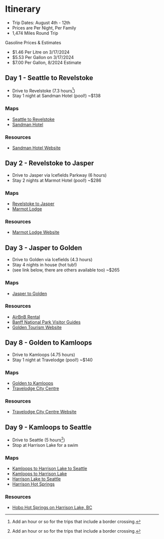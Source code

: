 # Itinerary

- Trip Dates: August 4th - 12th
- Prices are Per Night, Per Family
- 1,474 Miles Round Trip

Gasoline Prices & Estimates

- \$1.46 Per Litre on 3/17/2024
- \$5.53 Per Gallon on 3/17/2024
- \$7.00 Per Gallon, 8/2024 Estimate

## Day 1 - Seattle to Revelstoke

- Drive to Revelstoke (7.3 hours[^1])
- Stay 1 night at Sandman Hotel (pool!) ~\$138

### Maps

- [Seattle to Revelstoke](https://maps.app.goo.gl/oR3bU1x9EXumRRE48)
- [Sandman Hotel](https://maps.app.goo.gl/fcfT1ZvVS8FMVPiF8)

### Resources

- [Sandman Hotel Website](https://www.sandmanhotels.com/revelstoke)

## Day 2 - Revelstoke to Jasper

- Drive to Jasper via Icefields Parkway (6 hours)
- Stay 2 nights at Marmot Hotel (pool!) ~\$286

### Maps

- [Revelstoke to Jasper](https://maps.app.goo.gl/9qcN4aFQMHHiByCF7)
- [Marmot Lodge](https://maps.app.goo.gl/5gU1pQNSb7h4HHaJ9)

### Resources

- [Marmot Lodge Website](https://www.banffjaspercollection.com/hotels/marmot-lodge/)

## Day 3 - Jasper to Golden

- Drive to Golden via Icefields (4.3 hours)
- Stay 4 nights in house (hot tub!)
- (see link below, there are others available too) ~\$265

### Maps

- [Jasper to Golden](https://maps.app.goo.gl/9yRXjwqb6Spwzms3A)

### Resources

- [AirBnB Rental](https://www.airbnb.com/rooms/35375517?check_in=2024-08-07&check_out=2024-08-11&adults=16&children=0&infants=0)
- [Banff National Park Visitor Guides](https://parks.canada.ca/pn-np/ab/banff/visit/brochures)
- [Golden Tourism Website](https://www.tourismgolden.com/)

## Day 8 - Golden to Kamloops

- Drive to Kamloops (4.75 hours)
- Stay 1 night at Travelodge (pool!) ~\$140

### Maps

- [Golden to Kamloops](https://maps.app.goo.gl/9sgiYtW9ENmhaG4x7)
- [Travelodge City Centre](https://maps.app.goo.gl/Bw2hGNgDUVKoBjMC7)

### Resources

- [Travelodge City Centre Website](https://www.wyndhamhotels.com/en-ca/travelodge/kamloops-british-columbia/travelodge-kamloops/overview)

## Day 9 - Kamloops to Seattle

- Drive to Seattle (5 hours[^1])
- Stop at Harrison Lake for a swim

[^2]: Add an hour or so for the trips that include a border crossing.

### Maps

- [Kamloops to Harrison Lake to Seattle](https://maps.app.goo.gl/w54F7KZQrRhP6eLC9)
- [Kamloops to Harrison Lake](https://maps.app.goo.gl/dZjthMEU4iapWrJN7)
- [Harrison Lake to Seattle](https://maps.app.goo.gl/ScSqfNgVQfQW3W3S7)
- [Harrison Hot Springs](https://maps.app.goo.gl/uG3YFn7kW8t6SiHM7)

### Resources

- [Hobo Hot Springs on Harrison Lake, BC](https://www.adventurewiththetwin.com/post/hobo-hot-springs-in-harrison-bc)

[^1]: Add an hour or so for the trips that include a border crossing.

